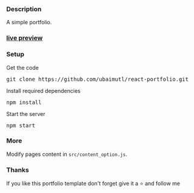 ### Description

A simple portfolio.

### [live preview](https://HammadKhadimHussain.github.io/portfolio)


### Setup

Get the code

<pre>git clone https://github.com/ubaimutl/react-portfolio.git</pre>
 
Install required dependencies

<pre>npm install</pre>


Start the server

<pre>npm start</pre>

### More

Modify pages content in  `src/content_option.js`.

### Thanks

If you like this portfolio template don't forget give it a ⭐ and follow me 
